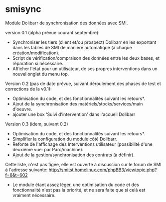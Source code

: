 smisync
=======

Module Dolibarr de synchronisation des données avec SMI.

version 0.1 (alpha prévue courant septembre):
- Synchroniser les tiers (client et/ou prospect) Dolibarr en les exportant dans les tables de SMI de manière automatique 
(à chaque création/modification).
- Script de vérification/compraison des données entre les deux bases, et réparation si nécessaire.
- Afficher l'état pour un utilisateur, de ses propres interventions dans un nouvel onglet du menu top.

Version 0.2 (pas de date prévue, suivant déroulement des phases de test et corrections de la v0.1):

- Optimisation du code, et des fonctionnalités suivant les retours*.
- Ajout de la synchronisation des matériels/stocks/services/main d'oeuvre.
- ajouter une box 'Suivi d'intervention' dans l'accueil Dolibarr

Version 0.3 (idem, suivant 0.2)
- Optimisation du code, et des fonctionnalités suivant les retours*.
- Simplifier la configuration du module côté Dolibarr.
- Refonte de l'affichage des Interventions utilisateur (possibilité d'une deuxième vue: par Parc/machine).
- Ajout de la gestion/synchronisation des contrats (à définir).

Cette liste, n'est pas figée, elle est ouverte à discussion sur le forum de SMI à l'adresse suivante:
http://smitst.homelinux.com/phpBB3/viewtopic.php?f=8&t=602


* Le module étant assez léger, une optimisation du code et des fonctionnalité n'est pas la priorité, et ne sera faite que si celà est vraiment nécessaire.
